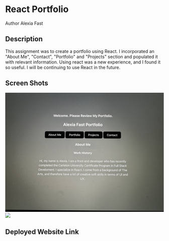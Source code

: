 # React Portfolio

Author Alexia Fast

## Description

This assignment was to create a portfolio using React. I incorporated an "About Me", "Contact", "Portfolio" and "Projects" section and populated it with relevant information. Using react was a new experience, and I found it so useful. I will be continuing to use React in the future. 

## Screen Shots

<img src="images/portfolio1.jpg"></img>
<img src="images/porfolio2.jpg"></img>

## Deployed Website Link